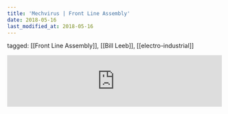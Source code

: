 ```yaml
---
title: 'Mechvirus | Front Line Assembly'
date: 2018-05-16
last_modified_at: 2018-05-16
---
```

tagged: [[Front Line Assembly]], [[Bill Leeb]], [[electro-industrial]]
<iframe allowtransparency="true" class="bandcamp_audio_player" frameborder="0" height="120" src="https://bandcamp.com/EmbeddedPlayer/size=medium/bgcol=ffffff/linkcol=0687f5/notracklist=true/transparent=true/track=1998924738/" width="500"></iframe>